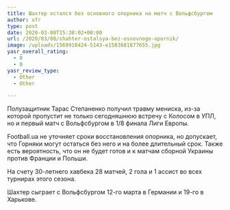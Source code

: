 ```yaml
---
title: Шахтер остался без основного опорника на матч с Вольфсбургом
author: xfr
type: post
date: 2020-03-08T15:38:02+00:00
url: /2020/03/08/shahter-ostalsya-bez-osnovnogo-opornik/
image: /uploads/1569918424-5143-e1583681877655.jpg
yasr_overall_rating:
  - 0
  - 0
yasr_review_type:
  - Other
  - Other

---
```

Полузащитник Тарас Степаненко получил травму мениска, из-за которой пропустит не только сегодняшнюю встречу с Колосом в УПЛ, но и первый матч с Вольфсбургом в 1/8 финала Лиги Европы.

Football.ua не уточняет сроки восстановления опорника, но допускает, что Горняки могут остаться без него и на более длительный срок. Также есть вероятность, что он не будет готов и к матчам сборной Украины против Франции и Польши.

На счету 30-летнего хавбека 28 матчей, 2 гола и 1 ассист во всех турнирах этого сезона.

Шахтер сыграет с Вольфсбургом 12-го марта в Германии и 19-го в Харькове.
